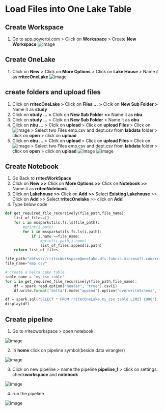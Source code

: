 # Load Files into One Lake Table
## Create Workspace
1. Go to app.powerbi.com > Click on **Workspace** > Create **New Workspace**
![image](https://github.com/rritec/dataFabric/assets/20516321/fc06467c-8cc8-4b8f-a098-28e11af105f7)



## Create OneLake
1. Click on **New** > Click on **More Options** > Click on **Lake House** > Name it as **rritecOneLake**
![image](https://github.com/rritec/dataFabric/assets/20516321/263d3de2-44ab-486b-af20-d970bf19d9fa)

## create folders and upload files
1. Click on **rritecOneLake** **>** Click on **Files ...** **>** Clcik on **New Sub Folder** **>** Name it as **study**
2. Click on **study ...** **>** Clcik on **New Sub Folder** **>>** Name it as **nbu**
2. Click on **study ...** > Clcik on **New Sub Folder** > Name it as **obu**
3. Click on **nbu ...** > Clcik on **upload** > Click on **upload Files** > Click on ![image](https://github.com/rritec/dataFabric/assets/20516321/c2b6c690-6eb4-4921-b7ca-0430a727f12d) > Select two Files emp.csv and dept.csv from **labdata** folder > click on **open** > click on **upload**
4. Click on **obu ...** > Clcik on **upload** > Click on **upload Files** > Click on ![image](https://github.com/rritec/dataFabric/assets/20516321/c2b6c690-6eb4-4921-b7ca-0430a727f12d) > Select two Files emp.csv and dept.csv from **labdata** folder > click on **open** > click on **upload**
![image](https://github.com/rritec/dataFabric/assets/20516321/eb948d3e-c404-4751-9251-cdcd69a4d64a)
![image](https://github.com/rritec/dataFabric/assets/20516321/317b4d55-6504-479c-8741-45dc75303c46)


## Create Notebook
1. Go Back to **rritecWorkSpace**
2. Click on **New** **>>** Click on **More Options** **>>** Click on **Notebook** **>>** Name it as **rritecNotebook**
3. Click on **Lakehouse** **>>** Click on **Add** **>>** Select **Existing Lakehouse** >> Click on **Add** >> Select **rritecOnelake** >> click on **Add**
4. Type below code
``` py
def get_required_file_recursively(file_path,file_name):
    list_of_files=[]
    for i in mssparkutils.fs.ls(file_path):
        #print(i.path)
        for i in mssparkutils.fs.ls(i.path):
            if i.name ==file_name:
                #print(i.path,i.name)
                list_of_files.append(i.path)
    return list_of_files
```
``` py
file_path="abfss://rritecWorkspace@onelake.dfs.fabric.microsoft.com/rritecOneLake.Lakehouse/Files/study"
file_name="emp.csv"
```
``` py
# Create a Delta Lake table
table_name = "my_csv_table"
for i in get_required_file_recursively(file_path,file_name):
    df = spark.read.option("header", "true").csv(i)
    df.write.format("delta").mode("append").option("overwriteSchema", "true").saveAsTable(table_name)
```
``` py
df = spark.sql("SELECT * FROM rritecOneLake.my_csv_table LIMIT 1000")
display(df)

```

## Create pipeline

1. Go to rritecworkspace > open notebook

![image](https://github.com/rritec/dataFabric/assets/20516321/58ac8519-1662-46b0-af8b-fd9a81257094)

2. In **home** click on pipeline symbol(beside data wrangler)

![image](https://github.com/rritec/dataFabric/assets/20516321/07cf1897-9acf-477a-a038-196f8fe42642)

3. Click on new pipeline > name the pipeline **pipeline_1** > click on settings. check**workspace** and **notebook**

![image](https://github.com/rritec/dataFabric/assets/20516321/baaa9755-73c4-465f-9ebf-cdc3f9bed132)

4. run the pipeline

![image](https://github.com/rritec/dataFabric/assets/20516321/1711f6a5-54a7-4587-9948-1ba7b200acad)






